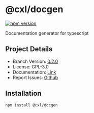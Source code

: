 # @cxl/docgen 
	
[![npm version](https://badge.fury.io/js/%40cxl%2Fdocgen.svg)](https://badge.fury.io/js/%40cxl%2Fdocgen)

Documentation generator for typescript

## Project Details

-   Branch Version: [0.2.0](https://npmjs.com/package/@cxl/docgen/v/0.2.0)
-   License: GPL-3.0
-   Documentation: [Link](https://cxlio.github.io/cxl/docgen)
-   Report Issues: [Github](https://github.com/cxlio/cxl/issues)

## Installation

	npm install @cxl/docgen

